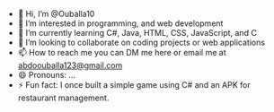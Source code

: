 - 👋 Hi, I’m @Ouballa10
- 👀 I’m interested in programming, and web development
- 🌱 I’m currently learning C#, Java, HTML, CSS, JavaScript, and C
- 💞️ I’m looking to collaborate on coding projects or web applications
- 📫 How to reach me you can DM me here or email me at abdoouballa123@gmail.com 
- 😄 Pronouns: ...
- ⚡ Fun fact: I once built a simple game using C# and an APK for restaurant management.

<!---
Ouballa10/Ouballa10 is a ✨ special ✨ repository because its `README.md` (this file) appears on your GitHub profile.
You can click the Preview link to take a look at your changes.
--->
